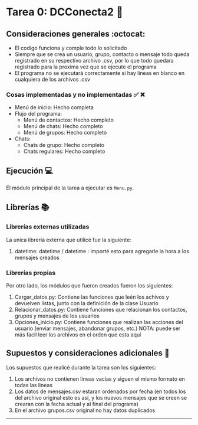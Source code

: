 # Tarea 0: DCConecta2 :school_satchel:

## Consideraciones generales :octocat:

* El codigo funciona y comple todo lo solicitado
* Siempre que se crea un usuario, grupo, contacto o mensaje todo queda registrado en su respectivo archivo .csv, por lo que todo quedara registrado para la proxima vez que se ejecute el programa
* El programa no se ejecutará correctamente si hay lineas en blanco en cualquiera de los archivos .csv


### Cosas implementadas y no implementadas :white_check_mark: :x:

* Menú de inicio: Hecho completa
* Flujo del programa:   
    * Menú de contactos: Hecho completo
    * Menú de chats: Hecho completo
    * Menú de grupos: Hecho completo
* Chats:
    * Chats de grupo: Hecho completo
    * Chats regulares: Hecho completo


## Ejecución :computer:
El módulo principal de la tarea a ejecutar es  ``Menu.py``.


## Librerías :books:
### Librerías externas utilizadas
La unica libreria externa que utilicé fue la siguiente:

1. datetime: datetime / datetime : importé esto para agregarle la hora a los mensajes creados

### Librerías propias
Por otro lado, los módulos que fueron creados fueron los siguientes:

1. Cargar_datos.py: Contiene las funciones que leén los achivos y devuelven listas, junto con la definición de la clase Usuario 
2. Relacionar_datos.py: Contiene funciones que relacionan los contactos, grupos y mensajes de los usuarios 
3. Opciones_inicio.py: Contiene funciones que realizan las acciones del usuario (enviar mensajes, abandonar grupos, etc.)
NOTA: puede ser más facil leer los archivos en el orden que esta aquí

## Supuestos y consideraciones adicionales :thinking:
Los supuestos que realicé durante la tarea son los siguientes:

1. Los archivos no contienen lineas vacías y siguen el mismo formato en todas las lineas
2. Los datos de mensajes.csv estaran ordenados por fecha (en todos los del archivo original esto es así, y los nuevos mensajes que se creen se crearan con la fecha actual y al final del programa)
3. En el archivo grupos.csv original no hay datos duplicados




-------


